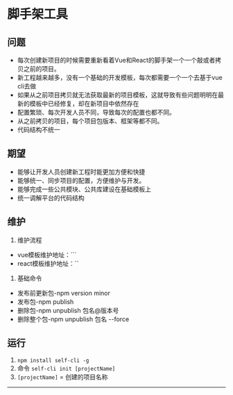 # 脚手架工具

## 问题

* 每次创建新项目的时候需要重新看着Vue和React的脚手架一个一个敲或者拷贝之前的项目。
* 新工程越来越多，没有一个基础的开发模板，每次都需要一个一个去基于vue cli去做
* 如果从之前项目拷贝就无法获取最新的项目模板，这就导致有些问题明明在最新的模板中已经修复，却在新项目中依然存在
* 配置繁琐、每次开发人员不同，导致每次的配置也都不同。
* 从之前拷贝的项目，每个项目包版本、框架等都不同。
* 代码结构不统一

## 期望

* 能够让开发人员创建新工程时能更加方便和快捷
* 能够统一、同步项目的配置，方便维护与开发。
* 能够完成一些公共模块、公共库建设在基础模板上
* 统一调解平台的代码结构

## 维护

1. 维护流程

* vue模板维护地址：```
* react模板维护地址：``

1. 基础命令

* 发布前更新包-npm version minor
* 发布包-npm publish
* 删除包-npm unpublish 包名@版本号
* 删除整个包-npm unpublish 包名 --force

## 运行

1. `npm install self-cli -g`
2. 命令 `self-cli init [projectName]`
3. `[projectName]` = 创建的项目名称

---
